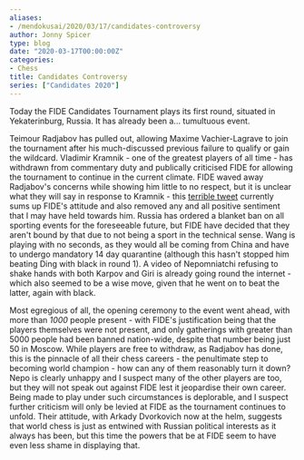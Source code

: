 ```yaml
---
aliases:
- /mendokusai/2020/03/17/candidates-controversy
author: Jonny Spicer
type: blog
date: "2020-03-17T00:00:00Z"
categories:
- Chess
title: Candidates Controversy
series: ["Candidates 2020"]
---
```

Today the FIDE Candidates Tournament plays its first round, situated in Yekaterinburg, Russia. It has already been a... tumultuous event.

Teimour Radjabov has pulled out, allowing Maxime Vachier-Lagrave to join the tournament after his much-discussed previous failure to qualify or gain the wildcard. Vladimir Kramnik -
one of the greatest players of all time - has withdrawn from commentary duty and publically criticised FIDE for allowing the tournament to continue in the current climate. FIDE
waved away Radjabov's concerns while showing him little to no respect, but it is unclear what they will say in response to Kramnik - this [terrible tweet](https://twitter.com/nigelshortchess/status/1235981114466095105) currently sums up FIDE's attitude and also removed any and all positive sentiment that I may have held towards
him. Russia has ordered a blanket ban on all sporting events for the foreseeable future, but FIDE have decided that they aren't bound by that due to not being a sport in the
technical sense. Wang is playing with no seconds, as they would all be coming from China and have to undergo mandatory 14 day quarantine (although this hasn't stopped him
beating Ding with black in round 1). A video of Nepomniatchi refusing to shake hands with both Karpov and Giri is already going round the internet - which also seemed to be a
wise move, given that he went on to beat the latter, again with black.

Most egregious of all, the opening ceremony to the event went ahead, with more than *1000* people present - with FIDE's justification being that the players themselves were not
present, and only gatherings with greater than 5000 people had been banned nation-wide, despite that number being just 50 in Moscow. While players are free to withdraw, as
Radjabov has done, this is the pinnacle of all their chess careers - the penultimate step to becoming world champion - how can any of them reasonably turn it down? Nepo is
clearly unhappy and I suspect many of the other players are too, but they will not speak out against FIDE lest it jeopardise their own career. Being made to play under such
circumstances is deplorable, and I suspect further criticism will only be levied at FIDE as the tournament continues to unfold. Their attitude, with Arkady Dvorkovich now at the
helm, suggests that world chess is just as entwined with Russian political interests as it always has been, but this time the powers that be at FIDE seem to have even less shame
in displaying that.
